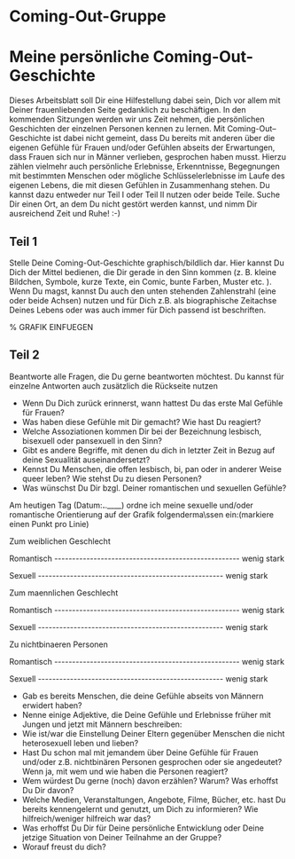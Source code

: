 # Coming-Out-Gruppe
# Meine persönliche Coming-Out-Geschichte

Dieses Arbeitsblatt soll Dir eine Hilfestellung dabei sein, Dich vor allem mit Deiner frauenliebenden Seite gedanklich zu
beschäftigen.
In den kommenden Sitzungen werden wir uns Zeit nehmen, die persönlichen Geschichten der einzelnen Personen
kennen zu lernen. Mit Coming-Out–Geschichte ist dabei nicht gemeint, dass Du bereits mit anderen über die eigenen
Gefühle für Frauen und/oder Gefühlen abseits der Erwartungen, dass Frauen sich nur in Männer verlieben, gesprochen
haben musst. Hierzu zählen vielmehr auch persönliche Erlebnisse, Erkenntnisse, Begegnungen mit bestimmten
Menschen oder mögliche Schlüsselerlebnisse im Laufe des eigenen Lebens, die mit diesen Gefühlen in
Zusammenhang stehen.
Du kannst dazu entweder nur Teil I oder Teil II nutzen oder beide Teile.
Suche Dir einen Ort, an dem Du nicht gestört werden kannst, und nimm Dir ausreichend Zeit und Ruhe! :-)

## Teil 1

Stelle Deine Coming-Out-Geschichte graphisch/bildlich dar. Hier kannst Du Dich der Mittel bedienen, die Dir gerade in
den Sinn kommen (z. B. kleine Bildchen, Symbole, kurze Texte, ein Comic, bunte Farben, Muster etc. ). Wenn Du
magst, kannst Du auch den unten stehenden Zahlenstrahl (eine oder beide Achsen) nutzen und für Dich z.B. als
biographische Zeitachse Deines Lebens oder was auch immer für Dich passend ist beschriften.

%   GRAFIK EINFUEGEN

## Teil 2

Beantworte alle Fragen, die Du gerne beantworten möchtest. Du kannst für einzelne Antworten auch zusätzlich die
Rückseite nutzen

- Wenn Du Dich zurück erinnerst, wann hattest Du das erste Mal Gefühle für Frauen?
- Was haben diese Gefühle mit Dir gemacht? Wie hast Du reagiert?
- Welche Assoziationen kommen Dir bei der Bezeichnung lesbisch, bisexuell oder pansexuell in den Sinn?
- Gibt es andere Begriffe, mit denen du dich in letzter Zeit in Bezug auf deine Sexualität auseinandersetzt?
- Kennst Du Menschen, die offen lesbisch, bi, pan oder in anderer Weise queer leben? Wie stehst Du zu diesen
Personen?
- Was wünschst Du Dir bzgl. Deiner romantischen und sexuellen Gefühle?

Am heutigen Tag (Datum:__.__.____) ordne ich meine sexuelle und/oder romantische Orientierung auf der Grafik folgenderma\ssen ein:(markiere einen Punkt pro Linie)

Zum weiblichen Geschlecht

Romantisch ----------------------------------------------------
            wenig                                         stark

Sexuell    ----------------------------------------------------
            wenig                                         stark 


Zum maennlichen Geschlecht

Romantisch ----------------------------------------------------
            wenig                                         stark

Sexuell    ----------------------------------------------------
            wenig                                         stark 


Zu nichtbinaeren Personen

Romantisch ----------------------------------------------------
            wenig                                         stark

Sexuell    ----------------------------------------------------
            wenig                                         stark 


- Gab es bereits Menschen, die deine Gefühle abseits von Männern erwidert haben?
- Nenne einige Adjektive, die Deine Gefühle und Erlebnisse früher mit Jungen und jetzt mit Männern
beschreiben:
- Wie ist/war die Einstellung Deiner Eltern gegenüber Menschen die nicht heterosexuell leben und lieben?
- Hast Du schon mal mit jemandem über Deine Gefühle für Frauen und/oder z.B. nichtbinären Personen
gesprochen oder sie angedeutet? Wenn ja, mit wem und wie haben die Personen reagiert?
- Wem würdest Du gerne (noch) davon erzählen? Warum? Was erhoffst Du Dir davon?
- Welche Medien, Veranstaltungen, Angebote, Filme, Bücher, etc. hast Du bereits kennengelernt und genutzt,
um Dich zu informieren? Wie hilfreich/weniger hilfreich war das?
- Was erhoffst Du Dir für Deine persönliche Entwicklung oder Deine jetzige Situation von Deiner Teilnahme an
der Gruppe?
- Worauf freust du dich?